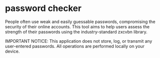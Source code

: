 # password checker
People often use weak and easily guessable passwords, compromising the security of their online accounts. This tool aims to help users assess the strength of their passwords using the industry-standard zxcvbn library.

IMPORTANT NOTICE:
This application does not store, log, or transmit any user-entered passwords. All operations are performed locally on your device.
